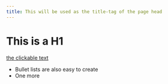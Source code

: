 ```yaml
---
title: This will be used as the title-tag of the page head
---
```

# This is a H1

[the clickable text](http://xlson.com/)

* Bullet lists are also easy to create
* One more
